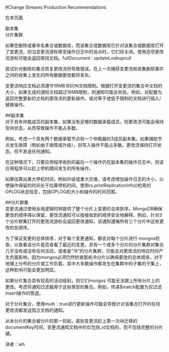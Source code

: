 #Change Streams Production Recommendations

在本页面  

副本集  
分片集群  


如果您删除或重命名集合或数据库，而该集合或数据库已针对该集合或数据库打开了变更流，则当变更流游标移至操作日志中的该点时，它们将关闭。使用选项更改流游标可能会返回查找文档。fullDocument : updateLookupnull  

尝试针对删除的集合恢复更改流将导致错误。在上一次捕获变更流和收集删除事件之间的收集上发生的所有数据更改都将丢失。  

变更流响应文档必须遵守16MB BSON文档限制。根据打开变更流的集合中文档的大小，如果生成的通知文档超过16MB限制，则通知可能会失败。例如，对配置为返回完整更新的文档的更改流的更新操作，或对等于或低于限制的文档进行插入/替换操作。  

##副本集  
对于具有仲裁成员的副本集，如果没有足够的数据承载成员，则更改流可能会保持空闲状态，从而导致操作不能占多数。  

例如，考虑一个具有两个数据承载节点和一个仲裁器的3成员副本集。如果辅助节点发生故障（例如由于故障或升级），则写入操作不能占多数。更改流保持打开状态，但不发送任何通知。  

在这种情况下，只要应用程序收到的最后一个操作仍在副本集的操作日志中，则该应用程序可以赶上停机期间发生的所有操作。  

如果估算出重大停机时间，例如升级或重大灾难，请考虑增加操作日志的大小，以使操作保留的时间长于估算停机时间。使用rs.printReplicationInfo()检索的OPLOG状态信息，包括OPLOG的大小和操作的时间范围。  

##分片群集  
变更流通过使用全局逻辑时钟提供了整个分片上变更的总体排序。MongoDB确保更改的顺序得以保留，更改流通知可以按接收到的顺序安全地解释。例如，针对3个分片群集打开的更改流游标会返回更改通知，该通知遵循所有三个分片中这些更改的总顺序。  

为了保证变更的总体排序，对于每个变更通知，都会对每个分片进行 mongos检查，以查看该分片是否查看了最近的变更。具有一个或多个分片的分片集群对集合几乎没有或没有任何活动，或者是“冷”的分片集群，可能会对更改流的响应时间产生负面影响，因为mongos必须仍然检查那些冷分片以确保更改的总体顺序。对于地理上分布的分片或工作负载，其中大多数操作都发生在集群中的子集的子集上，这种影响可能会更加明显。  

如果分片集合具有较高的活动级别，则它们mongos 可能无法跟上所有分片上的更改。考虑将通知过滤器用于这些类型的集合。例如，传递$match配置为仅过滤insert操作的管道。  

对于分片集合，使用multi：true进行更新操作可能会导致针对该集合打开的任何更改流都发送孤立文档的通知。  

从未分片的集合被分片的那一刻起，直到变更流赶上第一次块迁移的documentKey时间，变更流通知文档中的仅包括_id文档的，而不包括完整的分片键。  

译者：wh